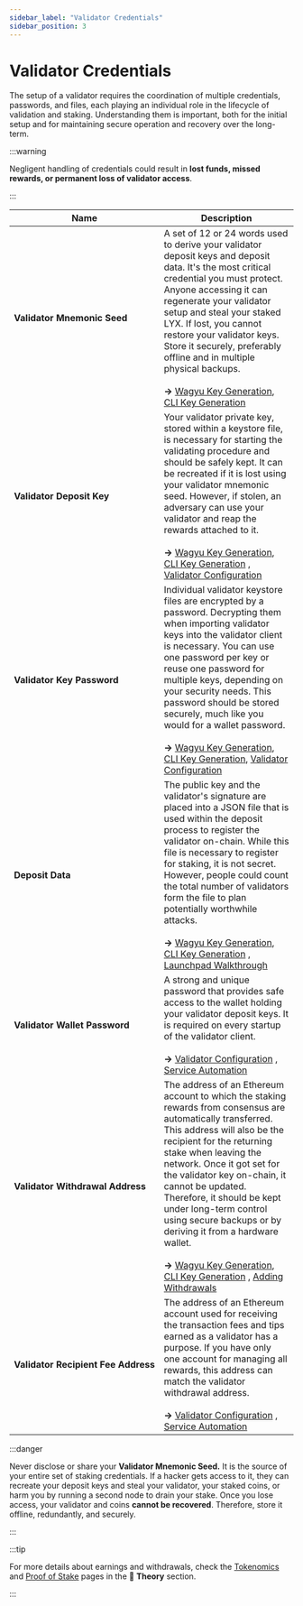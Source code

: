 ```yaml
---
sidebar_label: "Validator Credentials"
sidebar_position: 3
---
```


# Validator Credentials

The setup of a validator requires the coordination of multiple credentials, passwords, and files, each playing an individual role in the lifecycle of validation and staking. Understanding them is important, both for the initial setup and for maintaining secure operation and recovery over the long-term.

:::warning

Negligent handling of credentials could result in **lost funds, missed rewards, or permanent loss of validator access**.

:::

| Name                                               | Description                                                                                                                                                                                                                                                                                                                                                                                                                                                                                                                                                                                                                                        |
| -------------------------------------------------- | -------------------------------------------------------------------------------------------------------------------------------------------------------------------------------------------------------------------------------------------------------------------------------------------------------------------------------------------------------------------------------------------------------------------------------------------------------------------------------------------------------------------------------------------------------------------------------------------------------------------------------------------------- |
| <nobr> **Validator Mnemonic Seed** </nobr>         | A set of 12 or 24 words used to derive your validator deposit keys and deposit data. It's the most critical credential you must protect. Anyone accessing it can regenerate your validator setup and steal your staked LYX. If lost, you cannot restore your validator keys. Store it securely, preferably offline and in multiple physical backups. <br /><br /> **→** [Wagyu Key Generation](/docs/guides/validator-setup/wagyu-key-generation.md), [CLI Key Generation](/docs/guides/validator-setup/cli-key-generation.md)                                                                                                                     |
| <nobr> **Validator Deposit Key** </nobr>           | Your validator private key, stored within a keystore file, is necessary for starting the validating procedure and should be safely kept. It can be recreated if it is lost using your validator mnemonic seed. However, if stolen, an adversary can use your validator and reap the rewards attached to it. <br /><br /> **→** [Wagyu Key Generation](/docs/guides/validator-setup/wagyu-key-generation.md), [CLI Key Generation](/docs/guides/validator-setup/cli-key-generation.md) , [Validator Configuration](/docs/guides/client-setup/validator-configuration.md)                                                                            |
| <nobr> **Validator Key Password** </nobr>          | Individual validator keystore files are encrypted by a password. Decrypting them when importing validator keys into the validator client is necessary. You can use one password per key or reuse one password for multiple keys, depending on your security needs. This password should be stored securely, much like you would for a wallet password. <br /><br /> **→** [Wagyu Key Generation](/docs/guides/validator-setup/wagyu-key-generation.md), [CLI Key Generation](/docs/guides/validator-setup/cli-key-generation.md), [Validator Configuration](/docs/guides/client-setup/validator-configuration.md)                                  |
| <nobr> **Deposit Data** </nobr>                    | The public key and the validator's signature are placed into a JSON file that is used within the deposit process to register the validator on-chain. While this file is necessary to register for staking, it is not secret. However, people could count the total number of validators form the file to plan potentially worthwhile attacks. <br /><br /> **→** [Wagyu Key Generation](/docs/guides/validator-setup/wagyu-key-generation.md), [CLI Key Generation](/docs/guides/validator-setup/cli-key-generation.md) , [Launchpad Walkthrough](/docs/guides/validator-setup/launchpad-walkthrough.md)                                           |
| <nobr> **Validator Wallet Password** </nobr>       | A strong and unique password that provides safe access to the wallet holding your validator deposit keys. It is required on every startup of the validator client. <br /><br /> **→** [Validator Configuration](/docs/guides/client-setup/validator-configuration.md) , [Service Automation](/docs/guides/modifications/service-automation.md)                                                                                                                                                                                                                                                                                                     |
| <nobr> **Validator Withdrawal Address** </nobr>    | The address of an Ethereum account to which the staking rewards from consensus are automatically transferred. This address will also be the recipient for the returning stake when leaving the network. Once it got set for the validator key on-chain, it cannot be updated. Therefore, it should be kept under long-term control using secure backups or by deriving it from a hardware wallet. <br /><br /> **→** [Wagyu Key Generation](/docs/guides/validator-setup/wagyu-key-generation.md), [CLI Key Generation](/docs/guides/validator-setup/cli-key-generation.md) , [Adding Withdrawals](/docs/guides/withdrawals/adding-withdrawals.md) |
| <nobr> **Validator Recipient Fee Address** </nobr> | The address of an Ethereum account used for receiving the transaction fees and tips earned as a validator has a purpose. If you have only one account for managing all rewards, this address can match the validator withdrawal address. <br /><br /> **→** [Validator Configuration](/docs/guides/client-setup/validator-configuration.md) , [Service Automation](/docs/guides/modifications/service-automation.md)                                                                                                                                                                                                                               |

:::danger

Never disclose or share your **Validator Mnemonic Seed.** It is the source of your entire set of staking credentials. If a hacker gets access to it, they can recreate your deposit keys and steal your validator, your staked coins, or harm you by running a second node to drain your stake. Once you lose access, your validator and coins **cannot be recovered**. Therefore, store it offline, redundantly, and securely.

:::

:::tip

For more details about earnings and withdrawals, check the [Tokenomics](/docs/theory/blockchain-knowledge/tokenomics.md) and [Proof of Stake](/docs/theory/blockchain-knowledge/proof-of-stake.md) pages in the 🧠 **Theory** section.

:::
